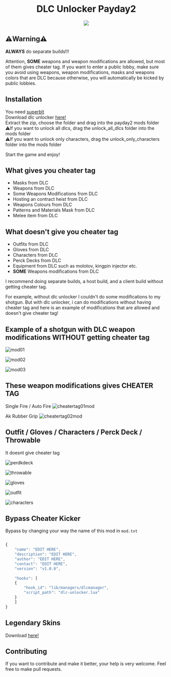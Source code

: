 <h1 align="center"> DLC Unlocker Payday2 </h1>

<p align="center">
  <img src="https://upload.wikimedia.org/wikipedia/commons/d/d8/Payday2-logo.png">
</p>

## ⚠️Warning⚠️
**ALWAYS** do separate builds!!!  

Attention, **SOME** weapons and weapon modifications are allowed, but most of them gives cheater tag. If you want to enter a public lobby, make sure you avoid using weapons, weapon modifications, masks and weapons colors that are DLC because otherwise, you will automatically be kicked by public lobbies.


## Installation
You need [superblt](https://superblt.znix.xyz/)  
Download dlc unlocker [here!](https://github.com/8fn/DLC-Unlocker-PD2/archive/refs/heads/master.zip)  
Extract the zip, choose the folder and drag into the payday2 mods folder  
⚠️If you want to unlock all dlcs, drag the unlock_all_dlcs folder into the mods folder  
⚠️If you want to unlock only characters, drag the unlock_only_characters folder into the mods folder  


Start the game and enjoy!

## What gives you cheater tag
 - Masks from DLC
 - Weapons from DLC
 - Some Weapons Modifications from DLC
 - Hosting an contract heist from DLC
 - Weapons Colours from DLC
 - Patterns and Materials Mask from DLC
 - Melee item from DLC

## What doesn't give you cheater tag
 - Outfits from DLC
 - Gloves from DLC
 - Characters from DLC
 - Perck Decks from DLC
 - Equipment from DLC such as molotov, kingpin injector etc.
 - **SOME** Weapons modifications from DLC

 I recommend doing separate builds, a host build, and a client build without getting cheater tag.

 For example, without dlc unlocker I couldn't do some modifications to my shotgun. But with dlc unlocker, i can do modifications without having cheater tag and here is an example of modifications that are allowed and doesn't give cheater tag!

 ## Example of a shotgun with DLC weapon modifications WITHOUT getting cheater tag

![mod01](https://raw.githubusercontent.com/8fn/DLC-Unlocker-PD2/master/docs/img/mod01.png)

![mod02](https://raw.githubusercontent.com/8fn/DLC-Unlocker-PD2/master/docs/img/mod02.png)

![mod03](https://raw.githubusercontent.com/8fn/DLC-Unlocker-PD2/master/docs/img/mod03.png)

## These weapon modifications gives CHEATER TAG

Single Fire / Auto Fire
![cheatertag01mod](https://raw.githubusercontent.com/8fn/DLC-Unlocker-PD2/master/docs/img/cheatertag01.png)

Ak Rubber Grip
![cheatertag02mod](https://raw.githubusercontent.com/8fn/DLC-Unlocker-PD2/master/docs/img/cheatertag02.png)

## Outfit / Gloves / Characters / Perck Deck / Throwable

It doesnt give cheater tag

![perdkdeck](https://raw.githubusercontent.com/8fn/DLC-Unlocker-PD2/master/docs/img/perkdeck.png)

![throwable](https://raw.githubusercontent.com/8fn/DLC-Unlocker-PD2/master/docs/img/throwable.png)

![gloves](https://raw.githubusercontent.com/8fn/DLC-Unlocker-PD2/master/docs/img/gloves.png)

![outfit](https://raw.githubusercontent.com/8fn/DLC-Unlocker-PD2/master/docs/img/outfit.png)


![characters](https://raw.githubusercontent.com/8fn/DLC-Unlocker-PD2/master/docs/img/characters.png)

## Bypass Cheater Kicker
Bypass by changing your way the name of this mod in `mod.txt`
```js

{
    "name": "EDIT HERE",
    "description": "EDIT HERE",
    "author": "EDIT HERE",
    "contact": "EDIT HERE",
    "version": "v1.0.0",
    
    "hooks": [
    {
        "hook_id": "lib/managers/dlcmanager",
        "script_path": "dlc-unlocker.lua"
    }
    ]
}
```

## Legendary Skins
Download [here!](https://github.com/8fn/LegendarySkins-PD2)

## Contributing
If you want to contribute and make it better, your help is very welcome. Feel free to make pull requests.


